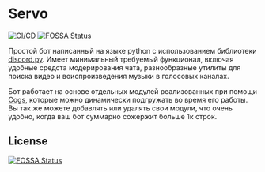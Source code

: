 # Servo 
[![CI/CD](https://github.com/SweetCapitan/Servo/actions/workflows/main.yml/badge.svg)](https://github.com/SweetCapitan/Servo/actions/workflows/main.yml)
[![FOSSA Status](https://app.fossa.com/api/projects/git%2Bgithub.com%2FSweetCapitan%2FServo.svg?type=shield)](https://app.fossa.com/projects/git%2Bgithub.com%2FSweetCapitan%2FServo?ref=badge_shield)

Простой бот написанный на языке python с использованием библиотеки [discord.py](https://github.com/Rapptz/discord.py). Имеет минимальный требуемый функционал, включая удобные средста модерирования чата, разнообразные утилиты для поиска видео и воиспроизведения музыки в голосовых каналах.

Бот работает на основе отдельных модулей реализованных при помощи [Cogs](https://discordpy.readthedocs.io/en/latest/ext/commands/api.html?highlight=cog#discord.ext.commands.Cog), которые можно динамически подгружать во время его работы. Вы так же можете добавлять или удалять свои модули, что очень удобно, когда ваш бот суммарно сожержит больше 1к строк.


## License
[![FOSSA Status](https://app.fossa.com/api/projects/git%2Bgithub.com%2FSweetCapitan%2FServo.svg?type=large)](https://app.fossa.com/projects/git%2Bgithub.com%2FSweetCapitan%2FServo?ref=badge_large)